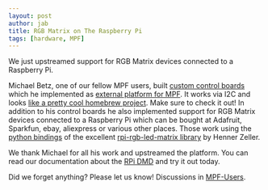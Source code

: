 ```yaml
---
layout: post
author: jab
title: RGB Matrix on The Raspberry Pi
tags: [hardware, MPF]
---
```

We just upstreamed support for RGB Matrix devices connected to a Raspberry Pi.

Michael Betz, one of our fellow MPF users, built
[custom control boards](https://github.com/yetifrisstlama/Fan-Tas-Tic-platform)
which he implemented as
[external platform for MPF](https://github.com/missionpinball/mpf-demo-platform).
It works via I2C and looks
[like a pretty cool homebrew project](https://yetifrisstlama.github.io/fan-tas-tic-firmware-upgrade/).
Make sure to check it out!
In addition to his control boards he also implemented support for
RGB Matrix devices connected to a Raspberry Pi which can be bought
at Adafruit, Sparkfun, ebay, aliexpress or various other places.
Those work using the
[python bindings](https://github.com/hzeller/rpi-rgb-led-matrix/tree/master/bindings/python#using-the-library)
of the excellent
[rpi-rgb-led-matrix library](https://github.com/hzeller/rpi-rgb-led-matrix)
by Henner Zeller.

We thank Michael for all his work and upstreamed the platform.
You can read our documentation about the
[RPi DMD](https://docs.missionpinball.org/en/dev/hardware/rpi_dmd/index.html)
and try it out today.

Did we forget anything? Please let us know!
Discussions in [MPF-Users](https://groups.google.com/forum/#!forum/mpf-users).
